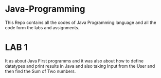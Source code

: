 # Java-Programming
This Repo contains all the codes of Java Programming language and all the code form the labs and assignments. 

# LAB 1
It as about Java First programms and it was also about how to define datatypes and print results in Java and also taking Input from the User and then find the Sum of Two numbers.
